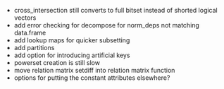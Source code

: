 - cross_intersection still converts to full bitset instead of shorted logical vectors
- add error checking for decompose for norm_deps not matching data.frame
- add lookup maps for quicker subsetting
- add partitions
- add option for introducing artificial keys
- powerset creation is still slow
- move relation matrix setdiff into relation matrix function
- options for putting the constant attributes elsewhere?
